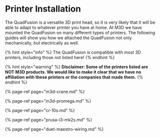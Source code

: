 # Printer Installation 

The QuadFusion is a versatile 3D print head, so it is very likely that it will be able to adapt to whatever printer you have at home. At M3D we have mounted the QuadFusion on many different types of printers. The following guides will show you how we attached the QuadFusion not only mechanically, but electrically as well. 

{% hint style="info" %} The QuadFusion is compatible with most 3D printers, including those not listed here! {% endhint %}

{% hint style="warning" %}
**Disclaimer: Some of the printers listed are NOT M3D products. We would like to make it clear that we have no affiliation with these printers or the companies that made them.** 
{% endhint %}

{% page-ref page="m3d-crane.md" %}

{% page-ref page="m3d-promega.md" %}

{% page-ref page="cr-10s.md" %}

{% page-ref page="prusa-i3-mk2s.md" %}

{% page-ref page="duet-maestro-wiring.md" %}

